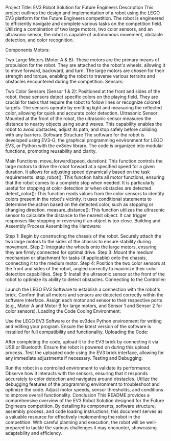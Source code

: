 Project Title: EV3 Robot Solution for Future Engineers
Description
This project outlines the design and implementation of a robot using the LEGO EV3 platform for the Future Engineers competition. The robot is engineered to efficiently navigate and complete various tasks on the competition field. Utilizing a combination of two large motors, two color sensors, and an ultrasonic sensor, the robot is capable of autonomous movement, obstacle detection, and color recognition.

Components
Motors:

Two Large Motors (Motor A & B): These motors are the primary means of propulsion for the robot. They are attached to the robot's wheels, allowing it to move forward, backward, and turn. The large motors are chosen for their strength and torque, enabling the robot to traverse various terrains and obstacles encountered during the competition.
Sensors:

Two Color Sensors (Sensor 1 & 2): Positioned at the front and sides of the robot, these sensors detect specific colors on the playing field. They are crucial for tasks that require the robot to follow lines or recognize colored targets. The sensors operate by emitting light and measuring the reflected color, allowing for quick and accurate color detection.
Ultrasonic Sensor: Mounted at the front of the robot, the ultrasonic sensor measures the distance to nearby objects using sound waves. This capability enables the robot to avoid obstacles, adjust its path, and stop safely before colliding with any barriers.
Software Structure
The software for the robot is developed using EV3-G, the graphical programming environment for LEGO EV3, or Python with the ev3dev library. The code is organized into modular functions, promoting reusability and clarity.

Main Functions:
move_forward(speed, duration): This function controls the large motors to drive the robot forward at a specified speed for a given duration. It allows for adjusting speed dynamically based on the task requirements.
stop_robot(): This function halts all motor functions, ensuring that the robot comes to a complete stop when needed. It is particularly useful for stopping at color detection or when obstacles are detected.
detect_color(): This function reads values from the color sensors to identify colors present in the robot's vicinity. It uses conditional statements to determine the action based on the detected color, such as stopping or changing direction.
measure_distance(): This function utilizes the ultrasonic sensor to calculate the distance to the nearest object. It can trigger responses like stopping or reversing if an object is too close.
Building and Assembly Process
Assembling the Hardware:

Step 1: Begin by constructing the chassis of the robot. Securely attach the two large motors to the sides of the chassis to ensure stability during movement.
Step 2: Integrate the wheels onto the large motors, ensuring they are firmly connected for optimal drive.
Step 3: Mount the medium mechanism or attachment for tasks (if applicable) onto the chassis, connecting it to the medium motor.
Step 4: Position the two color sensors at the front and sides of the robot, angled correctly to maximize their color detection capabilities.
Step 5: Install the ultrasonic sensor at the front of the robot to optimize its ability to detect obstacles.
Connecting to the Controller:

Launch the LEGO EV3 Software to establish a connection with the robot's brick. Confirm that all motors and sensors are detected correctly within the software interface.
Assign each motor and sensor to their respective ports (e.g., Motor A and Motor B for large motors, and Sensor 1 and Sensor 2 for color sensors).
Loading the Code
Coding Environment:

Use the LEGO EV3 Software or the ev3dev Python environment for writing and editing your program. Ensure the latest version of the software is installed for full compatibility and functionality.
Uploading the Code:

After completing the code, upload it to the EV3 brick by connecting it via USB or Bluetooth. Ensure the robot is powered on during this upload process.
Test the uploaded code using the EV3 brick interface, allowing for any immediate adjustments if necessary.
Testing and Debugging:

Run the robot in a controlled environment to validate its performance. Observe how it interacts with the sensors, ensuring that it responds accurately to color detection and navigates around obstacles.
Utilize the debugging features of the programming environment to troubleshoot and optimize the code. Adjust motor speeds, sensor thresholds, and conditions to improve overall functionality.
Conclusion
This README provides a comprehensive overview of the EV3 Robot Solution designed for the Future Engineers competition. By detailing its components, software structure, assembly process, and code loading instructions, this document serves as a valuable resource for effectively implementing the robot in the competition. With careful planning and execution, the robot will be well-prepared to tackle the various challenges it may encounter, showcasing adaptability and efficiency.
